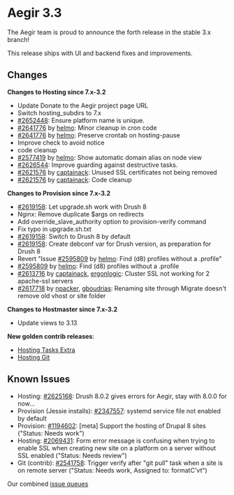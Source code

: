 Aegir 3.3
=========

The Aegir team is proud to announce the forth release in the stable 3.x branch!

This release ships with UI and backend fixes and improvements.

Changes
-------

**Changes to Hosting since 7.x-3.2**

* Update Donate to the Aegir project page URL
* Switch hosting_subdirs to 7.x
* [#2652448](https://www.drupal.org/node/2652448): Ensure platform name is unique.
* [#2641776](https://www.drupal.org/node/2641776) by [helmo](https://www.drupal.org/u/helmo): Minor cleanup in cron code
* [#2641776](https://www.drupal.org/node/2641776) by [helmo](https://www.drupal.org/u/helmo): Preserve crontab on hosting-pause
* Improve check to avoid notice
* code cleanup
* [#2577419](https://www.drupal.org/node/2577419) by [helmo](https://www.drupal.org/u/helmo): Show automatic domain alias on node view
* [#2626544](https://www.drupal.org/node/2626544): Improve guarding against destructive tasks.
* [#2621576](https://www.drupal.org/node/2621576) by [captainack](https://www.drupal.org/u/captainack): Unused SSL certificates not being removed
* [#2621576](https://www.drupal.org/node/2621576) by [captainack](https://www.drupal.org/u/captainack): Code cleanup


**Changes to Provision since 7.x-3.2**

* [#2619158](https://www.drupal.org/node/2619158): Let upgrade.sh work with Drush 8
* Nginx: Remove duplicate $args on redirects
* Add override_slave_authority option to provision-verify command
* Fix typo in upgrade.sh.txt
* [#2619158](https://www.drupal.org/node/2619158): Switch to Drush 8 by default
* [#2619158](https://www.drupal.org/node/2619158): Create debconf var for Drush version, as preparation for Drush 8
* Revert "Issue [#2595809](https://www.drupal.org/node/2595809) by [helmo](https://www.drupal.org/u/helmo): Find (d8) profiles without a .profile"
* [#2595809](https://www.drupal.org/node/2595809) by [helmo](https://www.drupal.org/u/helmo): Find (d8) profiles without a .profile
* [#2613716](https://www.drupal.org/node/2613716) by [captainack](https://www.drupal.org/u/captainack), [ergonlogic](https://www.drupal.org/u/ergonlogic): Cluster SSL not working for 2 apache-ssl servers
* [#2617718](https://www.drupal.org/node/2617718) by [npacker](https://www.drupal.org/u/npacker), [gboudrias](https://www.drupal.org/u/gboudrias): Renaming site through Migrate doesn't remove old vhost or site folder


**Changes to Hostmaster since 7.x-3.2**

* Update views to 3.13

**New golden contrib releases**:

* [Hosting Tasks Extra](https://www.drupal.org/node/2658146)
* [Hosting Git](https://www.drupal.org/node/2658150)

Known Issues
------------
* Hosting: [#2625168](https://www.drupal.org/node/2625168): Drush 8.0.2 gives errors for Aegir, stay with 8.0.0 for now...
* Provision (Jessie installs): [#2347557](https://www.drupal.org/node/2347557): systemd service file not enabled by default
* Provision: [#1194602](https://www.drupal.org/node/1194602): [meta] Support the hosting of Drupal 8 sites ("Status: Needs work")
* Hosting: [#2069431](https://www.drupal.org/node/2069431): Form error message is confusing when trying to enable SSL when creating new site on a platform on a server without SSL enabled ("Status: Needs review")
* Git (contrib): [#2541758](https://www.drupal.org/node/2541758): Trigger verify after "git pull" task when a site is on remote server ("Status: Needs work, Assigned to: formatC'vt")


Our combined [issue queues](https://www.drupal.org/project/issues?text=&projects=provision,+hosting,+hostslave,+eldir,+Hostmaster+%28Aegir%29,Hosting+Platform+Pathauto&status=Open&priorities=All&categories=All)
